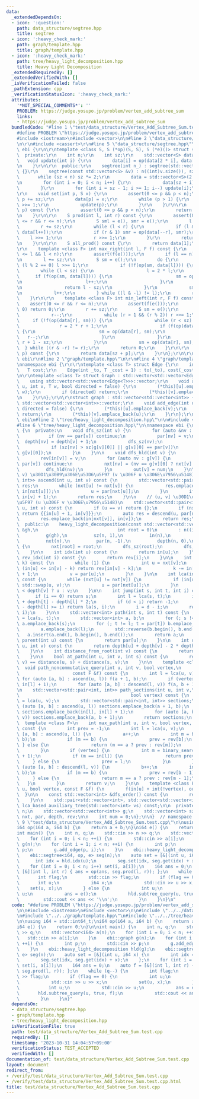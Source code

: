 ```yaml
---
data:
  _extendedDependsOn:
  - icon: ':question:'
    path: data_structure/segtree.hpp
    title: segtree
  - icon: ':heavy_check_mark:'
    path: graph/template.hpp
    title: graph/template.hpp
  - icon: ':heavy_check_mark:'
    path: tree/heavy_light_decomposition.hpp
    title: Heavy Light Decomposition
  _extendedRequiredBy: []
  _extendedVerifiedWith: []
  _isVerificationFailed: false
  _pathExtension: cpp
  _verificationStatusIcon: ':heavy_check_mark:'
  attributes:
    '*NOT_SPECIAL_COMMENTS*': ''
    PROBLEM: https://judge.yosupo.jp/problem/vertex_add_subtree_sum
    links:
    - https://judge.yosupo.jp/problem/vertex_add_subtree_sum
  bundledCode: "#line 1 \"test/data_structure/Vertex_Add_Subtree_Sum.test.cpp\"\n\
    #define PROBLEM \"https://judge.yosupo.jp/problem/vertex_add_subtree_sum\"\n\n\
    #include <iostream>\n#include <vector>\n\n#line 2 \"data_structure/segtree.hpp\"\
    \n\r\n#include <cassert>\r\n#line 5 \"data_structure/segtree.hpp\"\n\r\nnamespace\
    \ ebi {\r\n\r\ntemplate <class S, S (*op)(S, S), S (*e)()> struct segtree {\r\n\
    \  private:\r\n    int n;\r\n    int sz;\r\n    std::vector<S> data;\r\n\r\n \
    \   void update(int i) {\r\n        data[i] = op(data[2 * i], data[2 * i + 1]);\r\
    \n    }\r\n\r\n  public:\r\n    segtree(int n_) : segtree(std::vector<S>(n_, e()))\
    \ {}\r\n    segtree(const std::vector<S> &v) : n((int)v.size()), sz(1) {\r\n \
    \       while (sz < n) sz *= 2;\r\n        data = std::vector<S>(2 * sz, e());\r\
    \n        for (int i = 0; i < n; i++) {\r\n            data[sz + i] = v[i];\r\n\
    \        }\r\n        for (int i = sz - 1; i >= 1; i--) update(i);\r\n    }\r\n\
    \r\n    void set(int p, S x) {\r\n        assert(0 <= p && p < n);\r\n       \
    \ p += sz;\r\n        data[p] = x;\r\n        while (p > 1) {\r\n            p\
    \ >>= 1;\r\n            update(p);\r\n        }\r\n    }\r\n\r\n    S get(int\
    \ p) const {\r\n        assert(0 <= p && p < n);\r\n        return data[p + sz];\r\
    \n    }\r\n\r\n    S prod(int l, int r) const {\r\n        assert(0 <= l && l\
    \ <= r && r <= n);\r\n        S sml = e(), smr = e();\r\n        l += sz;\r\n\
    \        r += sz;\r\n        while (l < r) {\r\n            if (l & 1) sml = op(sml,\
    \ data[l++]);\r\n            if (r & 1) smr = op(data[--r], smr);\r\n        \
    \    l >>= 1;\r\n            r >>= 1;\r\n        }\r\n        return op(sml, smr);\r\
    \n    }\r\n\r\n    S all_prod() const {\r\n        return data[1];\r\n    }\r\n\
    \r\n    template <class F> int max_right(int l, F f) const {\r\n        assert(0\
    \ <= l && l < n);\r\n        assert(f(e()));\r\n        if (l == n) return n;\r\
    \n        l += sz;\r\n        S sm = e();\r\n        do {\r\n            while\
    \ (l % 2 == 0) l >>= 1;\r\n            if (!f(op(sm, data[l]))) {\r\n        \
    \        while (l < sz) {\r\n                    l = 2 * l;\r\n              \
    \      if (f(op(sm, data[l]))) {\r\n                        sm = op(sm, data[l]);\r\
    \n                        l++;\r\n                    }\r\n                }\r\
    \n                return l - sz;\r\n            }\r\n            sm = op(sm, data[l]);\r\
    \n            l++;\r\n        } while ((l & -l) != l);\r\n        return n;\r\n\
    \    }\r\n\r\n    template <class F> int min_left(int r, F f) const {\r\n    \
    \    assert(0 <= r && r <= n);\r\n        assert(f(e()));\r\n        if (r ==\
    \ 0) return 0;\r\n        r += sz;\r\n        S sm = e();\r\n        do {\r\n\
    \            r--;\r\n            while (r > 1 && (r % 2)) r >>= 1;\r\n       \
    \     if (!f(op(data[r], sm))) {\r\n                while (r < sz) {\r\n     \
    \               r = 2 * r + 1;\r\n                    if (f(op(data[r], sm)))\
    \ {\r\n                        sm = op(data[r], sm);\r\n                     \
    \   r--;\r\n                    }\r\n                }\r\n                return\
    \ r + 1 - sz;\r\n            }\r\n            sm = op(data[r], sm);\r\n      \
    \  } while ((r & -r) != r);\r\n        return 0;\r\n    }\r\n\r\n    S operator[](int\
    \ p) const {\r\n        return data[sz + p];\r\n    }\r\n};\r\n\r\n}  // namespace\
    \ ebi\r\n#line 2 \"graph/template.hpp\"\n\r\n#line 4 \"graph/template.hpp\"\n\r\
    \nnamespace ebi {\r\n\r\ntemplate <class T> struct Edge {\r\n    int to;\r\n \
    \   T cost;\r\n    Edge(int _to, T _cost = 1) : to(_to), cost(_cost) {}\r\n};\r\
    \n\r\ntemplate <class T> struct Graph : std::vector<std::vector<Edge<T>>> {\r\n\
    \    using std::vector<std::vector<Edge<T>>>::vector;\r\n    void add_edge(int\
    \ u, int v, T w, bool directed = false) {\r\n        (*this)[u].emplace_back(v,\
    \ w);\r\n        if (directed) return;\r\n        (*this)[v].emplace_back(u, w);\r\
    \n    }\r\n};\r\n\r\nstruct graph : std::vector<std::vector<int>> {\r\n    using\
    \ std::vector<std::vector<int>>::vector;\r\n    void add_edge(int u, int v, bool\
    \ directed = false) {\r\n        (*this)[u].emplace_back(v);\r\n        if (directed)\
    \ return;\r\n        (*this)[v].emplace_back(u);\r\n    }\r\n};\r\n\r\n}  // namespace\
    \ ebi\n#line 2 \"tree/heavy_light_decomposition.hpp\"\n\n#include <algorithm>\n\
    #line 6 \"tree/heavy_light_decomposition.hpp\"\n\nnamespace ebi {\n\nstruct heavy_light_decomposition\
    \ {\n  private:\n    void dfs_sz(int v) {\n        for (auto &nv : g[v]) {\n \
    \           if (nv == par[v]) continue;\n            par[nv] = v;\n          \
    \  depth[nv] = depth[v] + 1;\n            dfs_sz(nv);\n            sz[v] += sz[nv];\n\
    \            if (sz[nv] > sz[g[v][0]] || g[v][0] == par[v])\n                std::swap(nv,\
    \ g[v][0]);\n        }\n    }\n\n    void dfs_hld(int v) {\n        in[v] = num++;\n\
    \        rev[in[v]] = v;\n        for (auto nv : g[v]) {\n            if (nv ==\
    \ par[v]) continue;\n            nxt[nv] = (nv == g[v][0] ? nxt[v] : nv);\n  \
    \          dfs_hld(nv);\n        }\n        out[v] = num;\n    }\n\n    // [u,\
    \ v) \u30D1\u30B9\u306E\u53D6\u5F97 (v \u306F u \u306E\u7956\u5148)\n    std::vector<std::pair<int,\
    \ int>> ascend(int u, int v) const {\n        std::vector<std::pair<int, int>>\
    \ res;\n        while (nxt[u] != nxt[v]) {\n            res.emplace_back(in[u],\
    \ in[nxt[u]]);\n            u = par[nxt[u]];\n        }\n        if (u != v) res.emplace_back(in[u],\
    \ in[v] + 1);\n        return res;\n    }\n\n    // (u, v] \u30D1\u30B9\u306E\u53D6\
    \u5F97 (u \u306F v \u306E\u7956\u5148)\n    std::vector<std::pair<int, int>> descend(int\
    \ u, int v) const {\n        if (u == v) return {};\n        if (nxt[u] == nxt[v])\
    \ return {{in[u] + 1, in[v]}};\n        auto res = descend(u, par[nxt[v]]);\n\
    \        res.emplace_back(in[nxt[v]], in[v]);\n        return res;\n    }\n\n\
    \  public:\n    heavy_light_decomposition(const std::vector<std::vector<int>>\
    \ &gh,\n                              int root = 0)\n        : n((int)gh.size()),\n\
    \          g(gh),\n          sz(n, 1),\n          in(n),\n          out(n),\n\
    \          nxt(n),\n          par(n, -1),\n          depth(n, 0),\n          rev(n)\
    \ {\n        nxt[root] = root;\n        dfs_sz(root);\n        dfs_hld(root);\n\
    \    }\n\n    int idx(int u) const {\n        return in[u];\n    }\n\n    int\
    \ rev_idx(int i) const {\n        return rev[i];\n    }\n\n    int la(int v, int\
    \ k) const {\n        while (1) {\n            int u = nxt[v];\n            if\
    \ (in[u] <= in[v] - k) return rev[in[v] - k];\n            k -= in[v] - in[u]\
    \ + 1;\n            v = par[u];\n        }\n    }\n\n    int lca(int u, int v)\
    \ const {\n        while (nxt[u] != nxt[v]) {\n            if (in[u] < in[v])\
    \ std::swap(u, v);\n            u = par[nxt[u]];\n        }\n        return depth[u]\
    \ < depth[v] ? u : v;\n    }\n\n    int jump(int s, int t, int i) const {\n  \
    \      if (i == 0) return s;\n        int l = lca(s, t);\n        int d = depth[s]\
    \ + depth[t] - depth[l] * 2;\n        if (d < i) return -1;\n        if (depth[s]\
    \ - depth[l] >= i) return la(s, i);\n        i = d - i;\n        return la(t,\
    \ i);\n    }\n\n    std::vector<int> path(int s, int t) const {\n        int l\
    \ = lca(s, t);\n        std::vector<int> a, b;\n        for (; s != l; s = par[s])\
    \ a.emplace_back(s);\n        for (; t != l; t = par[t]) b.emplace_back(t);\n\
    \        a.emplace_back(l);\n        std::reverse(b.begin(), b.end());\n     \
    \   a.insert(a.end(), b.begin(), b.end());\n        return a;\n    }\n\n    int\
    \ parent(int u) const {\n        return par[u];\n    }\n\n    int distance(int\
    \ u, int v) const {\n        return depth[u] + depth[v] - 2 * depth[lca(u, v)];\n\
    \    }\n\n    int distance_from_root(int v) const {\n        return depth[v];\n\
    \    }\n\n    bool at_path(int u, int v, int s) const {\n        return distance(u,\
    \ v) == distance(u, s) + distance(s, v);\n    }\n\n    template <class F>\n  \
    \  void path_noncommutative_query(int u, int v, bool vertex,\n               \
    \                    const F &f) const {\n        int l = lca(u, v);\n       \
    \ for (auto [a, b] : ascend(u, l)) f(a + 1, b);\n        if (vertex) f(in[l],\
    \ in[l] + 1);\n        for (auto [a, b] : descend(l, v)) f(a, b + 1);\n    }\n\
    \n    std::vector<std::pair<int, int>> path_sections(int u, int v,\n         \
    \                                          bool vertex) const {\n        int l\
    \ = lca(u, v);\n        std::vector<std::pair<int, int>> sections;\n        for\
    \ (auto [a, b] : ascend(u, l)) sections.emplace_back(a + 1, b);\n        if (vertex)\
    \ sections.emplace_back(in[l], in[l] + 1);\n        for (auto [a, b] : descend(l,\
    \ v)) sections.emplace_back(a, b + 1);\n        return sections;\n    }\n\n  \
    \  template <class F>\n    int max_path(int u, int v, bool vertex, F binary_search)\
    \ const {\n        int prev = -1;\n        int l = lca(u, v);\n        for (auto\
    \ [a, b] : ascend(u, l)) {\n            a++;\n            int m = binary_search(a,\
    \ b);\n            if (m == b) {\n                prev = rev[b];\n           \
    \ } else {\n                return (m == a ? prev : rev[m]);\n            }\n\
    \        }\n        if (vertex) {\n            int m = binary_search(in[l], in[l]\
    \ + 1);\n            if (m == in[l]) {\n                return prev;\n       \
    \     } else {\n                prev = l;\n            }\n        }\n        for\
    \ (auto [a, b] : descend(l, v)) {\n            b++;\n            int m = binary_search(a,\
    \ b);\n            if (m == b) {\n                prev = rev[b - 1];\n       \
    \     } else {\n                return m == a ? prev : rev[m - 1];\n         \
    \   }\n        }\n        return v;\n    }\n\n    template <class F> void subtree_query(int\
    \ u, bool vertex, const F &f) {\n        f(in[u] + int(!vertex), out[u]);\n  \
    \  }\n\n    const std::vector<int> &dfs_order() const {\n        return rev;\n\
    \    }\n\n    std::pair<std::vector<int>, std::vector<std::vector<int>>>\n   \
    \ lca_based_auxiliary_tree(std::vector<int> vs) const;\n\n  private:\n    int\
    \ n;\n    std::vector<std::vector<int>> g;\n    std::vector<int> sz, in, out,\
    \ nxt, par, depth, rev;\n\n    int num = 0;\n};\n\n}  // namespace ebi\n#line\
    \ 9 \"test/data_structure/Vertex_Add_Subtree_Sum.test.cpp\"\n\nusing i64 = std::int64_t;\n\
    i64 op(i64 a, i64 b) {\n    return a + b;\n}\ni64 e() {\n    return 0;\n}\n\n\
    int main() {\n    int n, q;\n    std::cin >> n >> q;\n    std::vector<i64> a(n);\n\
    \    for (int i = 0; i < n; ++i) {\n        std::cin >> a[i];\n    }\n    ebi::graph\
    \ g(n);\n    for (int i = 1; i < n; ++i) {\n        int p;\n        std::cin >>\
    \ p;\n        g.add_edge(p, i);\n    }\n    ebi::heavy_light_decomposition hld(g);\n\
    \    ebi::segtree<i64, op, e> seg(n);\n    auto set = [&](int u, i64 x) {\n  \
    \      int idx = hld.idx(u);\n        seg.set(idx, seg.get(idx) + x);\n    };\n\
    \    for (int i = 0; i < n; i++) set(i, a[i]);\n    i64 ans = 0;\n    auto f =\
    \ [&](int l, int r) { ans = op(ans, seg.prod(l, r)); };\n    while (q--) {\n \
    \       int flag;\n        std::cin >> flag;\n        if (flag == 0) {\n     \
    \       int u;\n            i64 x;\n            std::cin >> u >> x;\n        \
    \    set(u, x);\n        } else {\n            int u;\n            std::cin >>\
    \ u;\n            ans = e();\n            hld.subtree_query(u, true, f);\n   \
    \         std::cout << ans << '\\n';\n        }\n    }\n}\n"
  code: "#define PROBLEM \"https://judge.yosupo.jp/problem/vertex_add_subtree_sum\"\
    \n\n#include <iostream>\n#include <vector>\n\n#include \"../../data_structure/segtree.hpp\"\
    \n#include \"../../graph/template.hpp\"\n#include \"../../tree/heavy_light_decomposition.hpp\"\
    \n\nusing i64 = std::int64_t;\ni64 op(i64 a, i64 b) {\n    return a + b;\n}\n\
    i64 e() {\n    return 0;\n}\n\nint main() {\n    int n, q;\n    std::cin >> n\
    \ >> q;\n    std::vector<i64> a(n);\n    for (int i = 0; i < n; ++i) {\n     \
    \   std::cin >> a[i];\n    }\n    ebi::graph g(n);\n    for (int i = 1; i < n;\
    \ ++i) {\n        int p;\n        std::cin >> p;\n        g.add_edge(p, i);\n\
    \    }\n    ebi::heavy_light_decomposition hld(g);\n    ebi::segtree<i64, op,\
    \ e> seg(n);\n    auto set = [&](int u, i64 x) {\n        int idx = hld.idx(u);\n\
    \        seg.set(idx, seg.get(idx) + x);\n    };\n    for (int i = 0; i < n; i++)\
    \ set(i, a[i]);\n    i64 ans = 0;\n    auto f = [&](int l, int r) { ans = op(ans,\
    \ seg.prod(l, r)); };\n    while (q--) {\n        int flag;\n        std::cin\
    \ >> flag;\n        if (flag == 0) {\n            int u;\n            i64 x;\n\
    \            std::cin >> u >> x;\n            set(u, x);\n        } else {\n \
    \           int u;\n            std::cin >> u;\n            ans = e();\n     \
    \       hld.subtree_query(u, true, f);\n            std::cout << ans << '\\n';\n\
    \        }\n    }\n}"
  dependsOn:
  - data_structure/segtree.hpp
  - graph/template.hpp
  - tree/heavy_light_decomposition.hpp
  isVerificationFile: true
  path: test/data_structure/Vertex_Add_Subtree_Sum.test.cpp
  requiredBy: []
  timestamp: '2023-10-31 14:04:57+09:00'
  verificationStatus: TEST_ACCEPTED
  verifiedWith: []
documentation_of: test/data_structure/Vertex_Add_Subtree_Sum.test.cpp
layout: document
redirect_from:
- /verify/test/data_structure/Vertex_Add_Subtree_Sum.test.cpp
- /verify/test/data_structure/Vertex_Add_Subtree_Sum.test.cpp.html
title: test/data_structure/Vertex_Add_Subtree_Sum.test.cpp
---
```

